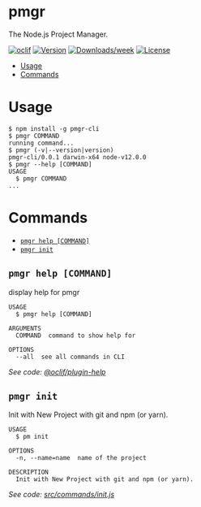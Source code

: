 pmgr
==

The Node.js Project Manager.

[![oclif](https://img.shields.io/badge/cli-oclif-brightgreen.svg)](https://oclif.io)
[![Version](https://img.shields.io/npm/v/pmgr-cli.svg)](https://npmjs.org/package/pmgr-cli)
[![Downloads/week](https://img.shields.io/npm/dw/pmgr-cli.svg)](https://npmjs.org/package/pmgr-cli)
[![License](https://img.shields.io/npm/l/pmgr-cli.svg)](https://github.com/https://github.com/0x77dev/pm/blob/master/package.json)

<!-- toc -->
* [Usage](#usage)
* [Commands](#commands)
<!-- tocstop -->
# Usage
<!-- usage -->
```sh-session
$ npm install -g pmgr-cli
$ pmgr COMMAND
running command...
$ pmgr (-v|--version|version)
pmgr-cli/0.0.1 darwin-x64 node-v12.0.0
$ pmgr --help [COMMAND]
USAGE
  $ pmgr COMMAND
...
```
<!-- usagestop -->
# Commands
<!-- commands -->
* [`pmgr help [COMMAND]`](#pm-help-command)
* [`pmgr init`](#pm-init)

## `pmgr help [COMMAND]`

display help for pmgr

```
USAGE
  $ pmgr help [COMMAND]

ARGUMENTS
  COMMAND  command to show help for

OPTIONS
  --all  see all commands in CLI
```

_See code: [@oclif/plugin-help](https://github.com/oclif/plugin-help/blob/v2.1.6/src/commands/help.ts)_

## `pmgr init`

Init with New Project with git and npm (or yarn).

```
USAGE
  $ pm init

OPTIONS
  -n, --name=name  name of the project

DESCRIPTION
  Init with New Project with git and npm (or yarn).
```

_See code: [src/commands/init.js](https://github.com/0x77dev/pm/blob/v0.0.1/src/commands/init.js)_
<!-- commandsstop -->
